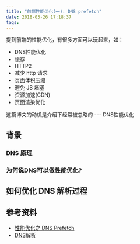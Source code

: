 ```yaml
---
title: "前端性能优化(一): DNS prefetch"
date: 2018-03-26 17:18:37
tags:
---
```


提到前端的性能优化，有很多方面可以玩起来，如：
- DNS性能优化
- 缓存
- HTTP2
- 减少 http 请求
- 页面体积压缩
- 避免 JS 堵塞
- 资源加速(CDN)
- 页面渲染优化

这篇博文的动机是介绍下经常被忽略的 --- DNS性能优化
<!-- more -->

## 背景

### DNS 原理

### 为何说DNS可以做性能优化?

## 如何优化 DNS 解析过程

## 参考资料

- [性能优化之 DNS Prefetch](https://github.com/barretlee/performance-column/issues/3)
- [DNS解析](http://imweb.io/topic/55e3ba46771670e207a16bc8)
